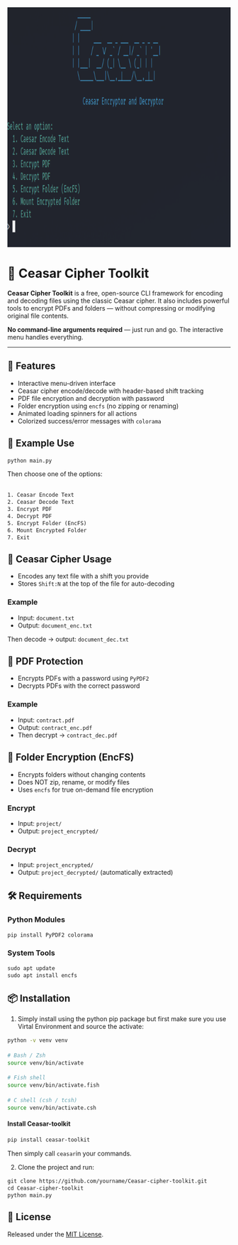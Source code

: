 
<img src="logo.png" width="1080" height="540">
<h1>🔐 Ceasar Cipher Toolkit</h1>

<p><strong>Ceasar Cipher Toolkit</strong> is a free, open-source CLI framework for encoding and decoding files using the classic Ceasar cipher. It also includes powerful tools to encrypt PDFs and folders — without compressing or modifying original file contents.</p>

<p><strong>No command-line arguments required</strong> — just run and go. The interactive menu handles everything.</p>

<hr/>

<h2>🚀 Features</h2>

<ul>
  <li>Interactive menu-driven interface</li>
  <li>Ceasar cipher encode/decode with header-based shift tracking</li>
  <li>PDF file encryption and decryption with password</li>
  <li>Folder encryption using <code>encfs</code> (no zipping or renaming)</li>
  <li>Animated loading spinners for all actions</li>
  <li>Colorized success/error messages with <code>colorama</code></li>
</ul>

<h2>🧪 Example Use</h2>

<pre><code>python main.py</code></pre>

<p>Then choose one of the options:</p>

<pre><code>
1. Ceasar Encode Text
2. Ceasar Decode Text
3. Encrypt PDF
4. Decrypt PDF
5. Encrypt Folder (EncFS)
6. Mount Encrypted Folder
7. Exit
</code></pre>

<h2>🧠 Ceasar Cipher Usage</h2>

<ul>
  <li>Encodes any text file with a shift you provide</li>
  <li>Stores <code>Shift:N</code> at the top of the file for auto-decoding</li>
</ul>

<h3>Example</h3>

- Input: <code>document.txt</code>  
- Output: <code>document_enc.txt</code>

Then decode → output: <code>document_dec.txt</code>

<h2>📄 PDF Protection</h2>

<ul>
  <li>Encrypts PDFs with a password using <code>PyPDF2</code></li>
  <li>Decrypts PDFs with the correct password</li>
</ul>

<h3>Example</h3>

- Input: <code>contract.pdf</code>  
- Output: <code>contract_enc.pdf</code>  
- Then decrypt → <code>contract_dec.pdf</code>

<h2>📁 Folder Encryption (EncFS)</h2>

<ul>
  <li>Encrypts folders without changing contents</li>
  <li>Does NOT zip, rename, or modify files</li>
  <li>Uses <code>encfs</code> for true on-demand file encryption</li>
</ul>

<h3>Encrypt</h3>

- Input: <code>project/</code>  
- Output: <code>project_encrypted/</code>

<h3>Decrypt</h3>

- Input: <code>project_encrypted/</code>  
- Output: <code>project_decrypted/</code> (automatically extracted)

<h2>🛠 Requirements</h2>

<h3>Python Modules</h3>

<pre><code>pip install PyPDF2 colorama</code></pre>

<h3>System Tools</h3>

<pre><code>sudo apt update
sudo apt install encfs</code></pre>

<h2>📦 Installation</h2>

1. Simply install using the python pip package but first make sure you use Virtal Environment and source the activate:

```bash
python -v venv venv

# Bash / Zsh
source venv/bin/activate

# Fish shell
source venv/bin/activate.fish

# C shell (csh / tcsh)
source venv/bin/activate.csh

```
#### Install Ceasar-toolkit
```bash
pip install ceasar-toolkit
```
Then simply call ``ceasar``in your commands.

2. Clone the project and run:

<pre><code>git clone https://github.com/yourname/Ceasar-cipher-toolkit.git
cd Ceasar-cipher-toolkit
python main.py
</code></pre>

<h2>📖 License</h2>

Released under the <a href="LICENSE">MIT License</a>.

</body>
</html>
